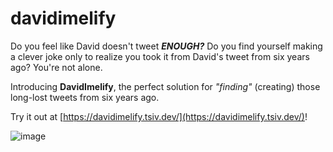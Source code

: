 # davidimelify
Do you feel like David doesn't tweet ***ENOUGH?*** Do you find yourself making a clever joke only to realize you took it from David's tweet from six years ago? You're not alone.

Introducing **DavidImelify**, the perfect solution for *"finding"* (creating) those long-lost tweets from six years ago. 

Try it out at [https://davidimelify.tsiv.dev/](https://davidimelify.tsiv.dev/)!

![image](https://github.com/user-attachments/assets/34959db7-fac5-44f5-9303-f25b467cec87)

